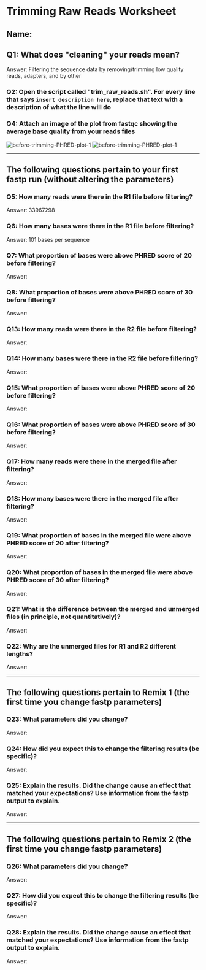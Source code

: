# Trimming Raw Reads Worksheet

<!--- Write name below --->
## Name: 

<!--- For this worksheet, answer the following questions--->

## Q1: What does "cleaning" your reads mean?
Answer:
Filtering the sequence data by removing/trimming low quality reads, adapters, and by other 

### Q2: Open the script called "trim_raw_reads.sh". For every line that says ```insert description here```, replace that text with a description of what the line will do

### Q4: Attach an image of the plot from fastqc showing the average base quality from your reads files
![before-trimming-PHRED-plot-1](./images/<plot-for-reads1>)
![before-trimming-PHRED-plot-1](./images/<plot-for-reads2>)

---

## The following questions pertain to your first fastp run (without altering the parameters)
### Q5: How many reads were there in the R1 file before filtering?
Answer:
33967298

### Q6: How many bases were there in the R1 file before filtering?
Answer:
101 bases per sequence

### Q7: What proportion of bases were above PHRED score of 20 before filtering?
Answer: 


### Q8: What proportion of bases were above PHRED score of 30 before filtering?
Answer: 


### Q13: How many reads were there in the R2 file before filtering?
Answer:


### Q14: How many bases were there in the R2 file before filtering?
Answer:


### Q15: What proportion of bases were above PHRED score of 20 before filtering?
Answer: 


### Q16: What proportion of bases were above PHRED score of 30 before filtering?
Answer: 



### Q17: How many reads were there in the merged file after filtering?
Answer:


### Q18: How many bases were there in the merged file after filtering?
Answer:


### Q19: What proportion of bases in the merged file were above PHRED score of 20 after filtering?
Answer: 


### Q20: What proportion of bases in the merged file were above PHRED score of 30 after filtering?
Answer: 



### Q21: What is the difference between the merged and unmerged files (in principle, not quantitatively)?
Answer:


### Q22: Why are the unmerged files for R1 and R2 different lengths?
Answer:


---

## The following questions pertain to Remix 1 (the first time you change fastp parameters)
### Q23: What parameters did you change?
Answer: 
### Q24: How did you expect this to change the filtering results (be specific)?
Answer: 
### Q25: Explain the results. Did the change cause an effect that matched your expectations? Use information from the fastp output to explain.
Answer: 

---

## The following questions pertain to Remix 2 (the first time you change fastp parameters)
### Q26: What parameters did you change?
Answer: 
### Q27: How did you expect this to change the filtering results (be specific)?
Answer: 
### Q28: Explain the results. Did the change cause an effect that matched your expectations? Use information from the fastp output to explain.
Answer: 

